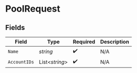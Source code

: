 # PoolRequest


## Fields

| Field              | Type               | Required           | Description        |
| ------------------ | ------------------ | ------------------ | ------------------ |
| `Name`             | *string*           | :heavy_check_mark: | N/A                |
| `AccountIDs`       | List<*string*>     | :heavy_check_mark: | N/A                |